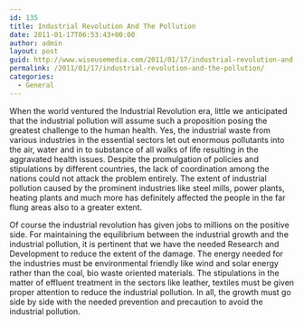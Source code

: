 ```yaml
---
id: 135
title: Industrial Revolution And The Pollution
date: 2011-01-17T06:53:43+00:00
author: admin
layout: post
guid: http://www.wiseusemedia.com/2011/01/17/industrial-revolution-and-the-pollution/
permalink: /2011/01/17/industrial-revolution-and-the-pollution/
categories:
  - General
---
```

When the world ventured the Industrial Revolution era, little we anticipated that the industrial pollution will assume such a proposition posing the greatest challenge to the human health. Yes, the industrial waste from various industries in the essential sectors let out enormous pollutants into the air, water and in to substance of all walks of life resulting in the aggravated health issues. Despite the promulgation of policies and stipulations by different countries, the lack of coordination among the nations could not attack the problem entirely. The extent of industrial pollution caused by the prominent industries like steel mills, power plants, heating plants and much more has definitely affected the people in the far flung areas also to a greater extent.

Of course the industrial revolution has given jobs to millions on the positive side. For maintaining the equilibrium between the industrial growth and the industrial pollution, it is pertinent that we have the needed Research and Development to reduce the extent of the damage. The energy needed for the industries must be environmental friendly like wind and solar energy rather than the coal, bio waste oriented materials. The stipulations in the matter of effluent treatment in the sectors like leather, textiles must be given proper attention to reduce the industrial pollution. In all, the growth must go side by side with the needed prevention and precaution to avoid the industrial pollution.